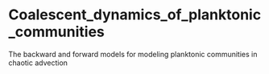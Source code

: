 # Coalescent_dynamics_of_planktonic_communities
The backward and forward models for modeling planktonic communities in chaotic advection
